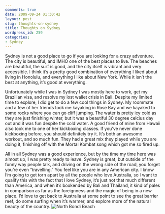 ```yaml
---
comments: true
date: 2009-09-24 01:30:42
layout: post
slug: thoughts-on-sydney
title: Thoughts on Sydney
wordpress_id: 259
categories:
- Sydney
---
```


Sydney is not a good place to go if you are looking for a crazy adventure.  The city is beautiful, and IMHO one of the best places to live.  The beaches are beautiful, the surf is good, and the city itself is vibrant and very accessible.  I think it’s a pretty good combination of everything I liked about living in Honolulu, and everything I like about New York.  While it isn’t the best at anything, it’s good at everything.

Unfortunately while I was in Sydney I was mostly here to work, get my Brazilian visa, and resolve my lost wallet crisis in Bali.  Despite my limited time to explore, I did get to do a few cool things in Sydney.  My roommate and a few of her friends took me kayaking in Rose Bay and we kayaked to some rocks where you can go cliff jumping.  The water is pretty icy cold as they are just finishing winter, but it was a beautiful 30 degree celcius day out and it was fun despite the cold water.  A good friend of mine from Hawaii also took me to one of her kickboxing classes.  If you’ve never done kickboxing before, you should definitely try it.  It’s both an awesome workout, and so much fun.  They had a great mix they played while you are doing it, finishing off with the Mortal Kombat song which got me so fired up.

All in all Sydney was a good experience, but by the time my time here was almost up, I was pretty ready to leave.  Sydney is great, but outside of the funny way people talk, and driving on the wrong side of the road, you forget you’re even “travelling.”  You feel like you are in any American city.  I know I’m going to get torn apart by all the people who love Australia, so I want to qualify this with the fact that I love Sydney, it’s just not that much different than America, and when it’s bookended by Bali and Thailand, it kind of pales in comparison as far as the foreignness and the magic of being in a new place.  I’d love to get back to Australia at some point to see the great barrier reef, do some surfing when it’s warmer, and explore more of the natural beauty of the country.
![North Bondi Beach](http://halfblackhalfamazing.files.wordpress.com/2009/09/mg_3323.jpg)
